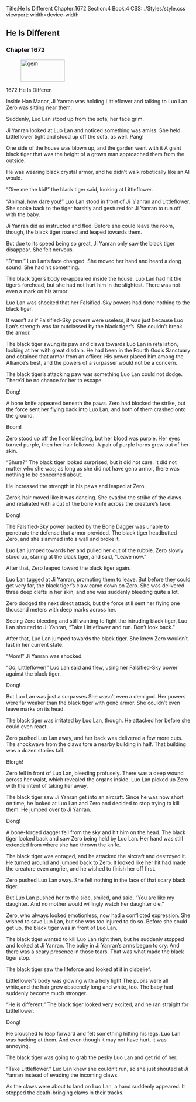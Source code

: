 Title:He Is Different 
Chapter:1672 
Section:4 
Book:4 
CSS:../Styles/style.css 
viewport: width=device-width
  
## He Is Different
### Chapter 1672 
<figure>
	<img src="../Images/gem.gif" alt="gem" id="gem" width="120" height="60" />
</figure>
  

  
  1672 He Is Differen

Inside Han Manor, Ji Yanran was holding Littleflower and talking to Luo Lan. Zero was sitting near them.

Suddenly, Luo Lan stood up from the sofa, her face grim.

Ji Yanran looked at Luo Lan and noticed something was amiss. She held Littleflower tight and stood up off the sofa, as well. Pang!

One side of the house was blown up, and the garden went with it A giant black tiger that was the height of a grown man approached them from the outside.

He was wearing black crystal armor, and he didn’t walk robotically like an Al would.

“Give me the kid!” the black tiger said, looking at Littleflower.

“Animal, how dare you!” Luo Lan stood in front of Ji 丫anran and Littleflower. She spoke back to the tiger harshly and gestured for Ji Yanran to run off with the baby.

Ji Yanran did as instructed and fled. Before she could leave the room, though, the black tiger roared and leaped towards them.

But due to its speed being so great, Ji Yanran only saw the black tiger disappear. She felt nervous.

“D*mn.” Luo Lan’s face changed. She moved her hand and heard a dong sound. She had hit something.

The black tiger’s body re-appeared inside the house. Luo Lan had hit the tiger’s forehead, but she had not hurt him in the slightest. There was not even a mark on his armor.

Luo Lan was shocked that her Falsified-Sky powers had done nothing to the black tiger.

It wasn’t as if Falsified-Sky powers were useless, it was just because Luo Lan’s strength was far outclassed by the black tiger’s. She couldn’t break the armor.

The black tiger swung its paw and claws towards Luo Lan in retaliation, looking at her with great disdain. He had been in the Fourth God’s Sanctuary and obtained that armor from an officer. His power placed him among the Alliance’s best, and the powers of a surpasser would not be a concern.

The black tiger’s attacking paw was something Luo Lan could not dodge. There’d be no chance for her to escape.

Dong!

A bone knife appeared beneath the paws. Zero had blocked the strike, but the force sent her flying back into Luo Lan, and both of them crashed onto the ground.

Boom!

Zero stood up off the floor bleeding, but her blood was purple. Her eyes turned purple, then her hair followed. A pair of purple horns grew out of her skin.

“Shura?” The black tiger looked surprised, but it did not care. It did not matter who she was; as long as she did not have geno armor, there was nothing to be concerned about.

He increased the strength in his paws and leaped at Zero.

Zero’s hair moved like it was dancing. She evaded the strike of the claws and retaliated with a cut of the bone knife across the creature’s face.

Dong!

The Falsified-Sky power backed by the Bone Dagger was unable to penetrate the defense that armor provided. The black tiger headbutted Zero, and she slammed into a wall and broke it.

Luo Lan jumped towards her and pulled her out of the rubble. Zero slowly stood up, staring at the black tiger, and said, “Leave now.”

After that, Zero leaped toward the black tiger again.

Luo Lan tugged at Ji Yanran, prompting them to leave. But before they could get very far, the black tiger’s claw came down on Zero. She was delivered three deep clefts in her skin, and she was suddenly bleeding quite a lot.

Zero dodged the next direct attack, but the force still sent her flying one thousand meters with deep marks across her.

Seeing Zero bleeding and still wanting to fight the intruding black tiger, Luo Lan shouted to Ji Yanran, “Take Littleflower and run. Don’t look back.”

After that, Luo Lan jumped towards the black tiger. She knew Zero wouldn’t last in her current state.

“Mom!” Ji Yanran was shocked.

“Go, Littleflower!” Luo Lan said and flew, using her Falsified-Sky power against the black tiger.

Dong!

But Luo Lan was just a surpasses She wasn’t even a demigod. Her powers were far weaker than the black tiger with geno armor. She couldn’t even leave marks on its head.

The black tiger was irritated by Luo Lan, though. He attacked her before she could even react.

Zero pushed Luo Lan away, and her back was delivered a few more cuts. The shockwave from the claws tore a nearby building in half. That building was a dozen stories tall.

Blergh!

Zero fell in front of Luo Lan, bleeding profusely. There was a deep wound across her waist, which revealed the organs inside. Luo Lan picked up Zero with the intent of taking her away.

The black tiger saw Ji Yanran get into an aircraft. Since he was now short on time, he looked at Luo Lan and Zero and decided to stop trying to kill them. He jumped over to Ji Yanran.

Dong!

A bone-forged dagger fell from the sky and hit him on the head. The black tiger looked back and saw Zero being held by Luo Lan. Her hand was still extended from where she had thrown the knife.

The black tiger was enraged, and he attacked the aircraft and destroyed it. He turned around and jumped back to Zero. It looked like her hit had made the creature even angrier, and he wished to finish her off first.

Zero pushed Luo Lan away. She felt nothing in the face of that scary black tiger.

But Luo Lan pushed her to the side, smiled, and said, “You are like my daughter. And no mother would willingly watch her daughter die.”

Zero, who always looked emotionless, now had a conflicted expression. She wished to save Luo Lan, but she was too injured to do so. Before she could get up, the black tiger was in front of Luo Lan.

The black tiger wanted to kill Luo Lan right then, but he suddenly stopped and looked at Ji Yanran. The baby in Ji Yanran’s arms began to cry. And there was a scary presence in those tears. That was what made the black tiger stop.

The black tiger saw the lifeforce and looked at it in disbelief.

Littleflower’s body was glowing with a holy light The pupils were all white,and the hair grew obscenely long and white, too. The baby had suddenly become much stronger.

“He is different.” The black tiger looked very excited, and he ran straight for Littleflower.

Dong!

He crouched to leap forward and felt something hitting his legs. Luo Lan was hacking at them. And even though it may not have hurt, it was annoying.

The black tiger was going to grab the pesky Luo Lan and get rid of her.

“Take Littleflower.” Luo Lan knew she couldn’t run, so she just shouted at Ji Yanran instead of evading the incoming claws.

As the claws were about to land on Luo Lan, a hand suddenly appeared. It stopped the death-bringing claws in their tracks.
